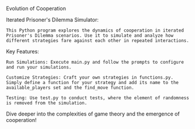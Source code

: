 Evolution of Cooperation

Iterated Prisoner's Dilemma Simulator:

    This Python program explores the dynamics of cooperation in iterated Prisoner's Dilemma scenarios. Use it to simulate and analyze how different strategies fare against each other in repeated interactions.

Key Features:

    Run Simulations: Execute main.py and follow the prompts to configure and run your simulations.
    
    Customize Strategies: Craft your own strategies in functions.py. Simply define a function for your strategy and add its name to the available_players set and the find_move function.
    
    Testing: Use test.py to conduct tests, where the element of randomness is removed from the simulation.

Dive deeper into the complexities of game theory and the emergence of cooperation!
